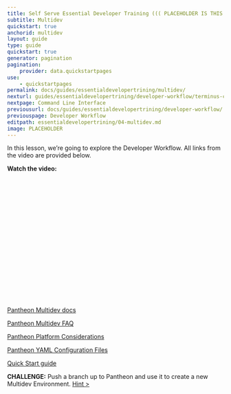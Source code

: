 ```yaml
---
title: Self Serve Essential Developer Training ((( PLACEHOLDER IS THIS THE NAME???)))
subtitle: Multidev
quickstart: true
anchorid: multidev
layout: guide
type: guide
quickstart: true
generator: pagination
pagination:
    provider: data.quickstartpages
use:
    - quickstartpages
permalink: docs/guides/essentialdevelopertrining/multidev/
nexturl: guides/essentialdevelopertrining/developer-workflow/terminus-cli
nextpage: Command Line Interface
previousurl: docs/guides/essentialdevelopertrining/developer-workflow/
previouspage: Developer Workflow
editpath: essentialdevelopertrining/04-multidev.md
image: PLACEHOLDER
---
```


In this lesson, we’re going to explore the Developer Workflow.
All links from the video are provided below.

**Watch the video:**

<script src="https://fast.wistia.com/embed/medias/oza4t8cfiq.jsonp" async></script><script src="https://fast.wistia.com/assets/external/E-v1.js" async></script><div class="wistia_responsive_padding" style="padding:56.25% 0 0 0;position:relative;"><div class="wistia_responsive_wrapper" style="height:100%;left:0;position:absolute;top:0;width:100%;"><div class="wistia_embed wistia_async_oza4t8cfiq videoFoam=true" style="height:100%;position:relative;width:100%"><div class="wistia_swatch" style="height:100%;left:0;opacity:0;overflow:hidden;position:absolute;top:0;transition:opacity 200ms;width:100%;"><img src="https://fast.wistia.com/embed/medias/oza4t8cfiq/swatch" style="filter:blur(5px);height:100%;object-fit:contain;width:100%;" alt="" onload="this.parentNode.style.opacity=1;" /></div></div></div></div>



[Pantheon Multidev docs](https://pantheon.io/docs/multidev/)

[Pantheon Multidev FAQ](https://pantheon.io/docs/multidev-faq/)

[Pantheon Platform Considerations](https://pantheon.io/docs/platform-considerations/)

[Pantheon YAML Configuration Files](https://pantheon.io/docs/pantheon-yml/)

[Quick Start guide](https://pantheon.io/docs/guides/quickstart/)

**CHALLENGE:**
Push a branch up to Pantheon and use it to create a new Multidev Environment. 
[Hint >](PLACEHOLDER)
